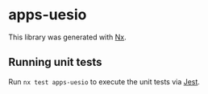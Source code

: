 # apps-uesio

This library was generated with [Nx](https://nx.dev).

## Running unit tests

Run `nx test apps-uesio` to execute the unit tests via [Jest](https://jestjs.io).
